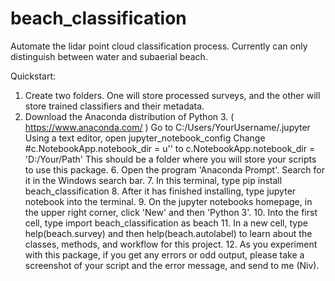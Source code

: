 # beach_classification
Automate the lidar point cloud classification process. Currently can only distinguish between water and subaerial beach.

Quickstart:

  1. Create two folders. One will store processed surveys, and the other will store trained classifiers and their metadata.
  2. Download the Anaconda distribution of Python 3. ( https://www.anaconda.com/ )
    		Go to C:/Users/YourUsername/.jupyter
    		Using a text editor, open jupyter_notebook_config
    		Change 
	 						#c.NotebookApp.notebook_dir = u''
	 			to
	 						c.NotebookApp.notebook_dir = 'D:/Your/Path'
	 			This should be a folder where you will store your scripts to use this package.
	6. Open the program 'Anaconda Prompt'. Search for it in the Windows search bar.
	7. In this terminal, type 
	 						pip install beach_classification
	8. After it has finished installing, type 
	 						jupyter notebook
	 	 into the terminal. 
	9. On the jupyter notebooks homepage, in the upper right corner, click 'New' and then 'Python 3'.
	10. Into the first cell, type 
	 						import beach_classification as beach
	11. In a new cell, type
	 						help(beach.survey)
	 		and then
	 						help(beach.autolabel)
	 		to learn about the classes, methods, and workflow for this project. 
	12. As you experiment with this package, if you get any errors or odd output, 
			please take a screenshot of your script and the error message, and send to me (Niv).
	
